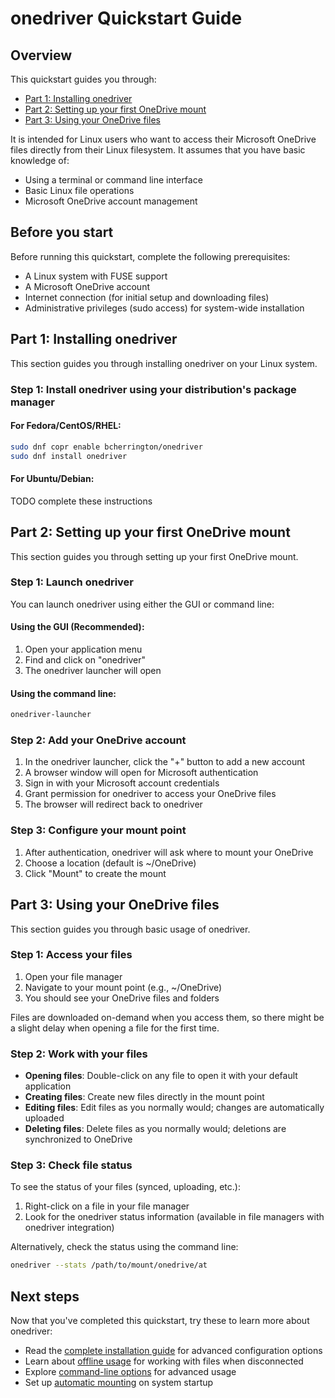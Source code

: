 # onedriver Quickstart Guide

## Overview

This quickstart guides you through:

* [Part 1: Installing onedriver](#part-1-installing-onedriver)
* [Part 2: Setting up your first OneDrive mount](#part-2-setting-up-your-first-onedrive-mount)
* [Part 3: Using your OneDrive files](#part-3-using-your-onedrive-files)

It is intended for Linux users who want to access their Microsoft OneDrive files directly from their Linux filesystem. It assumes that you have basic knowledge of:

* Using a terminal or command line interface
* Basic Linux file operations
* Microsoft OneDrive account management

## Before you start

Before running this quickstart, complete the following prerequisites:

* A Linux system with FUSE support
* A Microsoft OneDrive account
* Internet connection (for initial setup and downloading files)
* Administrative privileges (sudo access) for system-wide installation

## Part 1: Installing onedriver

This section guides you through installing onedriver on your Linux system.

### Step 1: Install onedriver using your distribution's package manager

#### For Fedora/CentOS/RHEL:
```bash
sudo dnf copr enable bcherrington/onedriver
sudo dnf install onedriver
```

#### For Ubuntu/Debian:
TODO complete these instructions

## Part 2: Setting up your first OneDrive mount

This section guides you through setting up your first OneDrive mount.

### Step 1: Launch onedriver

You can launch onedriver using either the GUI or command line:

#### Using the GUI (Recommended):
1. Open your application menu
2. Find and click on "onedriver"
3. The onedriver launcher will open

#### Using the command line:
```bash
onedriver-launcher
```

### Step 2: Add your OneDrive account

1. In the onedriver launcher, click the "+" button to add a new account
2. A browser window will open for Microsoft authentication
3. Sign in with your Microsoft account credentials
4. Grant permission for onedriver to access your OneDrive files
5. The browser will redirect back to onedriver

### Step 3: Configure your mount point

1. After authentication, onedriver will ask where to mount your OneDrive
2. Choose a location (default is ~/OneDrive)
3. Click "Mount" to create the mount

## Part 3: Using your OneDrive files

This section guides you through basic usage of onedriver.

### Step 1: Access your files

1. Open your file manager
2. Navigate to your mount point (e.g., ~/OneDrive)
3. You should see your OneDrive files and folders

Files are downloaded on-demand when you access them, so there might be a slight delay when opening a file for the first time.

### Step 2: Work with your files

* **Opening files**: Double-click on any file to open it with your default application
* **Creating files**: Create new files directly in the mount point
* **Editing files**: Edit files as you normally would; changes are automatically uploaded
* **Deleting files**: Delete files as you normally would; deletions are synchronized to OneDrive

### Step 3: Check file status

To see the status of your files (synced, uploading, etc.):

1. Right-click on a file in your file manager
2. Look for the onedriver status information (available in file managers with onedriver integration)

Alternatively, check the status using the command line:
```bash
onedriver --stats /path/to/mount/onedrive/at
```

## Next steps

Now that you've completed this quickstart, try these to learn more about onedriver:

* Read the [complete installation guide](installation_guide.md) for advanced configuration options
* Learn about [offline usage](https://github.com/bcherrington/onedriver/wiki/Offline-Usage) for working with files when disconnected
* Explore [command-line options](https://github.com/bcherrington/onedriver/wiki/Command-Line-Options) for advanced usage
* Set up [automatic mounting](installation_guide.md#configuration) on system startup